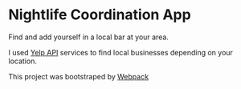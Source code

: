 # Nightlife Coordination App

Find and add yourself in a local bar at your area.

I used [Yelp API](https://www.yelp.com/fusion) services to find local businesses depending on your location.



This project was bootstraped by [Webpack](https://webpack.js.org)
